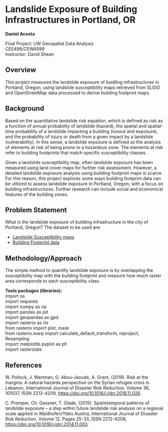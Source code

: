 Landslide Exposure of Building Infrastructures in Portland, OR
=======

**Daniel Acosta**

Final Project: UW Geospatial Data Analysis  
CEE498/CEWA599  
Instructor: David Shean  

Overview
-----------
This project measures the landslide exposure of buidling infrastructures in Portland, Oregon, using landslide susceptibility maps retrieved from SLIDO and OpenStreetMap data processed to derive building footprint maps.

## Background
Based on the quantitative landslide risk equation, which is defined as risk as a function of annual probability of landslide (hazard), the spatial and spatial-time probability of a landslide impacting a building (runout and exposure), and the probability of injury or death from a given impact by a landslide (vulnerability). In this sense, a landslide exposure is defined as the analysis of elements at risk of being prone to a hazardous zone. The elements at risk refer to building footprints that match specific susceptibility classes. 

Given a landslide susceptibility map, often landslide exposure has been measured using land cover maps for further risk assessment. However, a detailed landslide exposure analysis using building footprint maps is scarce. For this reason, this project explores some ways building footprint data can be utilized to assess landslide exposure in Portland, Oregon, with a focus on building infrastructures. Further research can include social and economical features of the building zones. 

## Problem Statement
What is the landslide exposure of building infrastructure in the city of Portland, Oregon?
The dataset to be used are:
* [Landslide Susceptibility maps](https://www.oregongeology.org/slido/data.htm)
* [Building Footprint data](https://github.com/Microsoft/USBuildingFootprints)

## Methodology/Approach

The simple method to quantify landslide exposure is by overlapping the susceptibility map with the building footprint and measure how much raster area corresponds to each susceptibility class.

**Tools packages (libraries):**  
import os  
import requests  
import numpy as np  
import pandas as pd  
import geopandas as gpd  
import rasterio as rio  
from rasterio import plot, mask  
from rasterio.warp import calculate_default_transform, reproject, Resampling  
import matplotlib.pyplot as plt  
import rasterstats  

## References
W. Pollock, J. Wartman, G. Abou-Jaoude, A. Grant, (2019). Risk at the margins: A natural hazards perspective on the Syrian refugee crisis in Lebanon, International Journal of Disaster Risk Reduction, Volume 36, 101037, ISSN 2212-4209, https://doi.org/10.1016/j.ijdrr.2018.11.026.

C. Promper, Ch. Gassner, T. Glade, (2015). Spatiotemporal patterns of landslide exposure – a step within future landslide risk analysis on a regional scale applied in Waidhofen/Ybbs Austria, International Journal of Disaster Risk Reduction, Volume 12,  Pages 25-33, ISSN 2212-4209, https://doi.org/10.1016/j.ijdrr.2014.11.003.